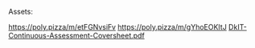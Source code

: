 Assets:

https://poly.pizza/m/etFGNvsiFv
https://poly.pizza/m/gYhoEOKItJ
[DkIT-Continuous-Assessment-Coversheet.pdf](https://github.com/user-attachments/files/20354203/DkIT-Continuous-Assessment-Coversheet.pdf)
